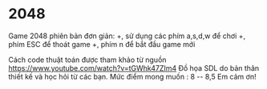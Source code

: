 # 2048
Game 2048 phiên bản đơn giản:
  +, sử dụng các phím a,s,d,w để chơi
  +, phím ESC để thoát game
  +, phím n để bắt đầu game mới
  
Cách code thuật toán được tham khảo từ nguồn https://www.youtube.com/watch?v=tGWhk47ZIm4
Đồ họa SDL do bản thân thiết kế và học hỏi từ các bạn.
Mức điểm mong muốn : 8 -- 8,5
Em cảm ơn!
